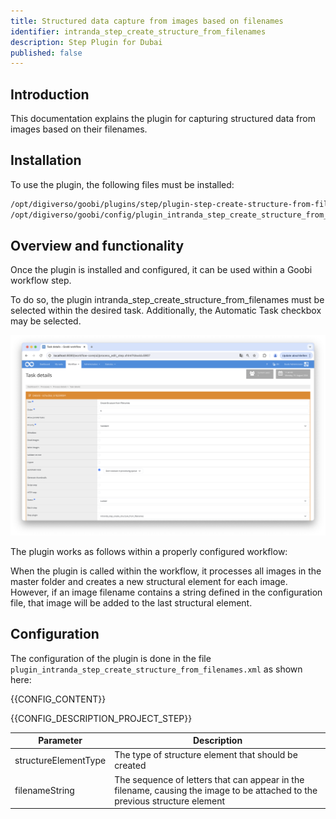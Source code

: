 ```yaml
---
title: Structured data capture from images based on filenames
identifier: intranda_step_create_structure_from_filenames
description: Step Plugin for Dubai
published: false
---
```


## Introduction
This documentation explains the plugin for capturing structured data from images based on their filenames.

## Installation
To use the plugin, the following files must be installed:

```bash
/opt/digiverso/goobi/plugins/step/plugin-step-create-structure-from-filenames-base.jar
/opt/digiverso/goobi/config/plugin_intranda_step_create_structure_from_filenames.xml
```

## Overview and functionality
Once the plugin is installed and configured, it can be used within a Goobi workflow step.

To do so, the plugin intranda_step_create_structure_from_filenames must be selected within the desired task. Additionally, the Automatic Task checkbox may be selected.

![Configuration of the workflow step for using the plugin](screen1_en.png)

The plugin works as follows within a properly configured workflow:

When the plugin is called within the workflow, it processes all images in the master folder and creates a new structural element for each image.
However, if an image filename contains a string defined in the configuration file, that image will be added to the last structural element.


## Configuration
The configuration of the plugin is done in the file `plugin_intranda_step_create_structure_from_filenames.xml` as shown here:

{{CONFIG_CONTENT}}

{{CONFIG_DESCRIPTION_PROJECT_STEP}}

| Parameter            | Description                                                                                      |
|----------------------|--------------------------------------------------------------------------------------------------|
| structureElementType | The type of structure element that should be created                                              |
| filenameString       | The sequence of letters that can appear in the filename, causing the image to be attached to the previous structure element |
